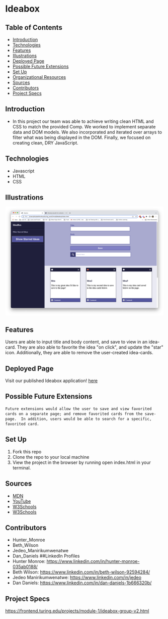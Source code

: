 # Ideabox
## Table of Contents
  - [Introduction](#introduction)
  - [Technologies](#technologies)
  - [Features](#features)
  - [Illustrations](#illustrations)
  - [Deployed Page](#deployed-page)
  - [Possible Future Extensions](#possible-future-extensions)
  - [Set Up](#set-up)
  - [Organizational Resources](#organizational-resources)
  - [Sources](#sources)
  - [Contributors](#contributors)
  - [Project Specs](#project-specs)
## Introduction
  - In this project our team was able to achieve writing clean HTML and CSS to match the provided Comp. We worked to implement separate data and DOM models. We also incorporated and iterated over arrays to filter what was being displayed in the DOM. Finally, we focused on creating clean, DRY JavaScript.
## Technologies
  - Javascript
  - HTML
  - CSS
## Illustrations
  ![Ideabox](/assets/IdeaBox.png)
## Features
   Users are able to input title and body content, and save to view in an idea-card. They are also able to favorite the idea "on click", and update the "star" icon. Additionally, they are able to remove the user-created idea-cards.  
## Deployed Page
Visit our published Ideabox application! [here](https://mr-daniels-2025.github.io/Ideabox/)
## Possible Future Extensions
    Future extensions would allow the user to save and view favorited cards on a separate page; and remove favorited cards from the save-page.  In addition, users would be able to search for a specific, favorited card.
## Set Up
1. Fork this repo
2. Clone the repo to your local machine
3. View the project in the browser by running open index.html in your terminal.
## Sources
  - [MDN](https://developer.mozilla.org/en-US/docs/Web/API/Event/target)
  - [YouTube](https://www.youtube.com/watch?v=7UstS0hsHgI)
  - [W3Schools](https://www.w3schools.com/tags/att_for.asp)
  - [W3Schools](https://www.w3schools.com/cssref/tryit.asp?filename=trycss_cursor)
## Contributors
  - Hunter_Monroe
  - Beth_Wilson
  - Jedeo_Manirikumwenatwe
  - Dan_Daniels
##LinkedIn Profiles
- Hunter Monroe: https://www.linkedin.com/in/hunter-monroe-035ab0188/
- Beth Wilson: https://www.linkedin.com/in/beth-wilson-92594284/
- Jedeo Manirikumwenatwe: https://www.linkedin.com/in/jedeo
- Dan Daniels: https://www.linkedin.com/in/dan-daniels-1b666320b/
## Project Specs
https://frontend.turing.edu/projects/module-1/ideabox-group-v2.html
